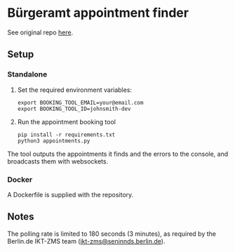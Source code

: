# Bürgeramt appointment finder

See original repo [here](https://github.com/nicbou/burgeramt-appointments-websockets).

## Setup

### Standalone

1. Set the required environment variables:
    ```
    export BOOKING_TOOL_EMAIL=your@email.com
    export BOOKING_TOOL_ID=johnsmith-dev
    ```

2. Run the appointment booking tool
    ```
    pip install -r requirements.txt
    python3 appointments.py
    ```

The tool outputs the appointments it finds and the errors to the console, and broadcasts them with websockets.

### Docker

A Dockerfile is supplied with the repository.

## Notes

The polling rate is limited to 180 seconds (3 minutes), as required by the Berlin.de IKT-ZMS team (ikt-zms@seninnds.berlin.de).
